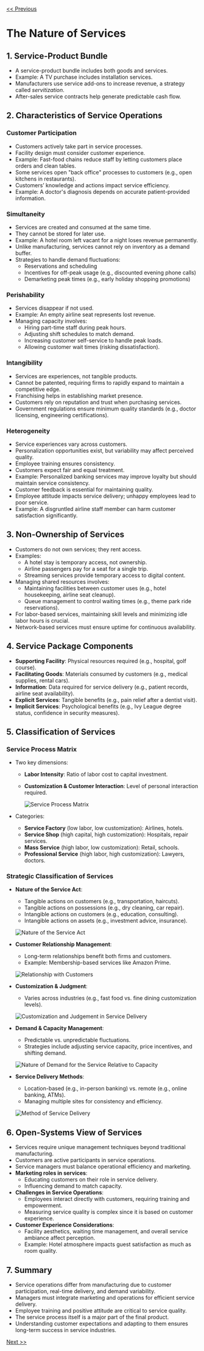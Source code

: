 [<< Previous](https://eclairjit.github.io/intro-to-operations-management/1_Role_of_Services_in_the_Economy)

# The Nature of Services

## 1. Service-Product Bundle

- A service-product bundle includes both goods and services.
- Example: A TV purchase includes installation services.
- Manufacturers use service add-ons to increase revenue, a strategy called _servitization_.
- After-sales service contracts help generate predictable cash flow.

## 2. Characteristics of Service Operations

### Customer Participation

- Customers actively take part in service processes.
- Facility design must consider customer experience.
- Example: Fast-food chains reduce staff by letting customers place orders and clean tables.
- Some services open "back office" processes to customers (e.g., open kitchens in restaurants).
- Customers’ knowledge and actions impact service efficiency.
- Example: A doctor's diagnosis depends on accurate patient-provided information.

### Simultaneity

- Services are created and consumed at the same time.
- They cannot be stored for later use.
- Example: A hotel room left vacant for a night loses revenue permanently.
- Unlike manufacturing, services cannot rely on inventory as a demand buffer.
- Strategies to handle demand fluctuations:
  - Reservations and scheduling
  - Incentives for off-peak usage (e.g., discounted evening phone calls)
  - Demarketing peak times (e.g., early holiday shopping promotions)

### Perishability

- Services disappear if not used.
- Example: An empty airline seat represents lost revenue.
- Managing capacity involves:
  - Hiring part-time staff during peak hours.
  - Adjusting shift schedules to match demand.
  - Increasing customer self-service to handle peak loads.
  - Allowing customer wait times (risking dissatisfaction).

### Intangibility

- Services are experiences, not tangible products.
- Cannot be patented, requiring firms to rapidly expand to maintain a competitive edge.
- Franchising helps in establishing market presence.
- Customers rely on reputation and trust when purchasing services.
- Government regulations ensure minimum quality standards (e.g., doctor licensing, engineering certifications).

### Heterogeneity

- Service experiences vary across customers.
- Personalization opportunities exist, but variability may affect perceived quality.
- Employee training ensures consistency.
- Customers expect fair and equal treatment.
- Example: Personalized banking services may improve loyalty but should maintain service consistency.
- Customer feedback is essential for maintaining quality.
- Employee attitude impacts service delivery; unhappy employees lead to poor service.
- Example: A disgruntled airline staff member can harm customer satisfaction significantly.

## 3. Non-Ownership of Services

- Customers do not own services; they rent access.
- Examples:
  - A hotel stay is temporary access, not ownership.
  - Airline passengers pay for a seat for a single trip.
  - Streaming services provide temporary access to digital content.
- Managing shared resources involves:
  - Maintaining facilities between customer uses (e.g., hotel housekeeping, airline seat cleanup).
  - Queue management to control waiting times (e.g., theme park ride reservations).
- For labor-based services, maintaining skill levels and minimizing idle labor hours is crucial.
- Network-based services must ensure uptime for continuous availability.

## 4. Service Package Components

- **Supporting Facility**: Physical resources required (e.g., hospital, golf course).
- **Facilitating Goods**: Materials consumed by customers (e.g., medical supplies, rental cars).
- **Information**: Data required for service delivery (e.g., patient records, airline seat availability).
- **Explicit Services**: Tangible benefits (e.g., pain relief after a dentist visit).
- **Implicit Services**: Psychological benefits (e.g., Ivy League degree status, confidence in security measures).

## 5. Classification of Services

### Service Process Matrix

- Two key dimensions:

  - **Labor Intensity**: Ratio of labor cost to capital investment.
  - **Customization & Customer Interaction**: Level of personal interaction required.

    ![Service Process Matrix](./images/image.png)

- Categories:
  - **Service Factory** (low labor, low customization): Airlines, hotels.
  - **Service Shop** (high capital, high customization): Hospitals, repair services.
  - **Mass Service** (high labor, low customization): Retail, schools.
  - **Professional Service** (high labor, high customization): Lawyers, doctors.

### Strategic Classification of Services

- **Nature of the Service Act**:

  - Tangible actions on customers (e.g., transportation, haircuts).
  - Tangible actions on possessions (e.g., dry cleaning, car repair).
  - Intangible actions on customers (e.g., education, consulting).
  - Intangible actions on assets (e.g., investment advice, insurance).

  ![Nature of the Service Act](./images/image-5.png)

- **Customer Relationship Management**:

  - Long-term relationships benefit both firms and customers.
  - Example: Membership-based services like Amazon Prime.

  ![Relationship with Customers](./images/image-4.png)

- **Customization & Judgment**:

  - Varies across industries (e.g., fast food vs. fine dining customization levels).

  ![Customization and Judgement in Service Delivery](./images/image-3.png)

- **Demand & Capacity Management**:

  - Predictable vs. unpredictable fluctuations.
  - Strategies include adjusting service capacity, price incentives, and shifting demand.

  ![Nature of Demand for the Service Relative to Capacity](./images/image-2.png)

- **Service Delivery Methods**:

  - Location-based (e.g., in-person banking) vs. remote (e.g., online banking, ATMs).
  - Managing multiple sites for consistency and efficiency.

  ![Method of Service Delivery](./images/image-1.png)

## 6. Open-Systems View of Services

- Services require unique management techniques beyond traditional manufacturing.
- Customers are active participants in service operations.
- Service managers must balance operational efficiency and marketing.
- **Marketing roles in services**:
  - Educating customers on their role in service delivery.
  - Influencing demand to match capacity.
- **Challenges in Service Operations**:
  - Employees interact directly with customers, requiring training and empowerment.
  - Measuring service quality is complex since it is based on customer experience.
- **Customer Experience Considerations**:
  - Facility aesthetics, waiting time management, and overall service ambiance affect perception.
  - Example: Hotel atmosphere impacts guest satisfaction as much as room quality.

## 7. Summary

- Service operations differ from manufacturing due to customer participation, real-time delivery, and demand variability.
- Managers must integrate marketing and operations for efficient service delivery.
- Employee training and positive attitude are critical to service quality.
- The service process itself is a major part of the final product.
- Understanding customer expectations and adapting to them ensures long-term success in service industries.

[Next >>](https://eclairjit.github.io/intro-to-operations-management/3_Service_Strategy)
